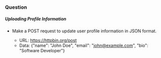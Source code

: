 ### Question

#####  Uploading Profile Information
 - Make a POST request to update user profile information in JSON format.

    - URL: https://httpbin.org/post
    - Data: {"name": "John Doe", "email": "john@example.com", "bio": "Software Developer"}


